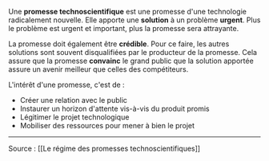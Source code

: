 Une **promesse technoscientifique** est une promesse d'une technologie radicalement nouvelle. Elle apporte une **solution** à un problème **urgent**. Plus le problème est urgent et important, plus la promesse sera attrayante.

La promesse doit également être **crédible**. Pour ce faire, les autres solutions sont souvent disqualifiées par le producteur de la promesse. Cela assure que la promesse **convainc** le grand public que la solution apportée assure un avenir meilleur que celles des compétiteurs.

L'intérêt d'une promesse, c'est de :
- Créer une relation avec le public
- Instaurer un horizon d'attente vis-à-vis du produit promis
- Légitimer le projet technologique
- Mobiliser des ressources pour mener à bien le projet

---
Source : [[Le régime des promesses technoscientifiques]]